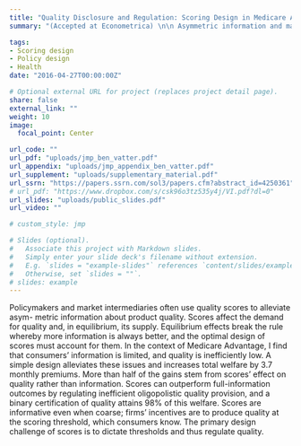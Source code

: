 ```yaml
---
title: "Quality Disclosure and Regulation: Scoring Design in Medicare Advantage"
summary: "(Accepted at Econometrica) \n\n Asymmetric information and market power distort quality provision. Simple scores coordinate consumers on higher quality, marshaling their demand to offset producer market power."

tags:
- Scoring design
- Policy design
- Health
date: "2016-04-27T00:00:00Z"

# Optional external URL for project (replaces project detail page).
share: false
external_link: ""
weight: 10
image:
  focal_point: Center

url_code: ""
url_pdf: "uploads/jmp_ben_vatter.pdf"
url_appendix: "uploads/jmp_appendix_ben_vatter.pdf"
url_supplement: "uploads/supplementary_material.pdf"
url_ssrn: "https://papers.ssrn.com/sol3/papers.cfm?abstract_id=4250361"
# url_pdf: "https://www.dropbox.com/s/csk96o3tz535y4j/VI.pdf?dl=0"
url_slides: "uploads/public_slides.pdf"
url_video: ""

# custom_style: jmp

# Slides (optional).
#   Associate this project with Markdown slides.
#   Simply enter your slide deck's filename without extension.
#   E.g. `slides = "example-slides"` references `content/slides/example-slides.md`.
#   Otherwise, set `slides = ""`.
# slides: example
---
```


Policymakers and market intermediaries often use quality scores to alleviate asym- metric information about product quality. Scores affect the demand for quality and, in equilibrium, its supply. Equilibrium effects break the rule whereby more information is always better, and the optimal design of scores must account for them. In the context of Medicare Advantage, I find that consumers’ information is limited, and quality is inefficiently low. A simple design alleviates these issues and increases total welfare by 3.7 monthly premiums. More than half of the gains stem from scores’ effect on quality rather than information. Scores can outperform full-information outcomes by regulating inefficient oligopolistic quality provision, and a binary certification of quality attains 98% of this welfare. Scores are informative even when coarse; firms’ incentives are to produce quality at the scoring threshold, which consumers know. The primary design challenge of scores is to dictate thresholds and thus regulate quality.

